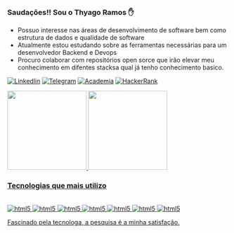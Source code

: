 ### Saudações!! Sou o Thyago Ramos ✋

- Possuo interesse nas áreas de desenvolvimento de software bem como estrutura de dados e qualidade de software
- Atualmente estou estudando sobre as ferramentas necessárias para um desenvolvedor Backend e Devops
- Procuro colaborar com repositórios open sorce que irão elevar meu conhecimento em difentes stacksa qual já tenho conhecimento basico. 

[![Linkedlin](https://img.shields.io/badge/LinkedIn-0077B5?style=for-the-badge&logo=linkedin&logoColor=white)](https://www.linkedin.com/in/thyago-ramos/)
[![Telegram](https://img.shields.io/badge/Telegram-2CA5E0?style=for-the-badge&logo=telegram&logoColor=white)](https://t.me/kaficafraz) 
[![Academia](https://img.shields.io/badge/Academia-fff?style=for-the-badge&logo=academia&logoColor=black)](https://independent.academia.edu/Thyagolouiz) 
[![HackerRank](https://img.shields.io/badge/-Hackerrank-2EC866?style=for-the-badge&logo=HackerRank&logoColor=white)](https://www.hackerrank.com/oficialthyago2) 


<div>
  <a href="https://github.com/oficialthyago">
  <img height="180em" src="https://github-readme-stats.vercel.app/api?username=oficialthyago&show_icons=true&theme=tokyonight&include_all_commits=true&count_private=true"/>
  <img height="180em" src="https://github-readme-stats.vercel.app/api/top-langs/?username=oficialthyago&layout=compact&langs_count=7&theme=tokyonight"/>
</div>
  
     
     
### Tecnologias que mais utilizo 

<div style= "display: inline_block"><br/>
    <img  alt="html5" src ="https://img.shields.io/badge/HTML5-E34F26?style=for-the-badge&logo=html5&logoColor=white"/>
    <img  alt="html5" src ="https://img.shields.io/badge/CSS3-1572B6?style=for-the-badge&logo=css3&logoColor=white"/>
    <img  alt="html5" src ="https://img.shields.io/badge/JavaScript-323330?style=for-the-badge&logo=javascript&logoColor=F7DF1E"/>
    <img  alt="html5" src ="https://img.shields.io/badge/Java-ED8B00?style=for-the-badge&logo=openjdk&logoColor=white"/>
    <img  alt="html5" src ="https://img.shields.io/badge/Spring-6DB33F?style=for-the-badge&logo=spring&logoColor=white"/>    
    <img  alt="html5" src ="https://img.shields.io/badge/PHP-777BB4?style=for-the-badge&logo=php&logoColor=white"/>
    <img  alt="html5" src ="https://img.shields.io/badge/AngularJS-E23237?style=for-the-badge&logo=angularjs&logoColor=white"/>
</div>


Fascinado pela tecnologa, a pesquisa é a minha satisfação.
